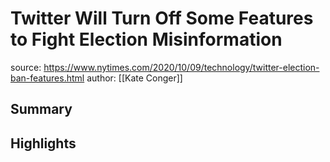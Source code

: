 # Twitter Will Turn Off Some Features to Fight Election Misinformation

source: https://www.nytimes.com/2020/10/09/technology/twitter-election-ban-features.html
author: [[Kate Conger]]

## Summary

## Highlights